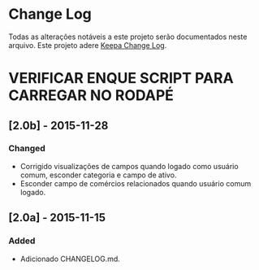 # Change Log

Todas as alterações notáveis a este projeto serão documentados neste arquivo.
Este projeto adere [Keepa Change Log](http://keepachangelog.com/pt-BR/).




# VERIFICAR ENQUE SCRIPT PARA CARREGAR NO RODAPÉ



## [2.0b] - 2015-11-28

### Changed
- Corrigido visualizações de campos quando logado como usuário comum, esconder categoria e campo de ativo.
- Esconder campo de comércios relacionados quando usuário comum logado.

## [2.0a] - 2015-11-15

### Added
- Adicionado CHANGELOG.md.
